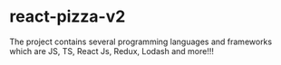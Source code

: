 # react-pizza-v2
The project contains several programming languages and frameworks which are JS, TS, React Js, Redux, Lodash and more!!!
